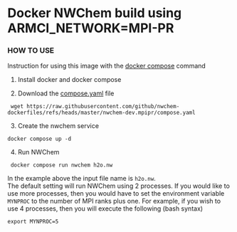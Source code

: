 Docker  NWChem build using ARMCI_NETWORK=MPI-PR
========================================


 
### HOW TO USE

Instruction for using this image with the [docker compose](https://docs.docker.com/compose) command

1. Install docker and docker compose

2. Download the [compose.yaml](https://raw.githubusercontent.com/github/nwchem-dockerfiles/refs/heads/master/nwchem-dev.mpipr/compose.yaml) file
 
```
 wget https://raw.githubusercontent.com/github/nwchem-dockerfiles/refs/heads/master/nwchem-dev.mpipr/compose.yaml
```

3. Create the nwchem service
``` 
docker compose up -d
```

4. Run NWChem
 
``` 
 docker compose run nwchem h2o.nw
```

In the example above the input file name is `h2o.nw`.   
The default setting will run NWChem using 2 processes.
If you would like to use more processes,
then you would have to set the environment variable `MYNPROC` to the number of MPI ranks plus one.
For example, if you wish to use 4 processes, then you will execute the following (bash syntax)
```
export MYNPROC=5
```